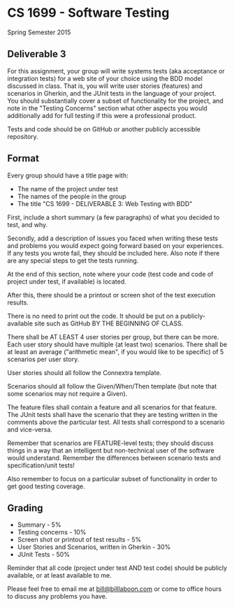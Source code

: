 # CS 1699 - Software Testing
Spring Semester 2015

## Deliverable 3

For this assignment, your group will write systems tests (aka acceptance or integration tests) for a web site of your choice using the BDD model discussed in class.  That is, you will write user stories (features) and scenarios in Gherkin, and the JUnit tests in the language of your project.  You should substantially cover a subset of functionality for the project, and note in the "Testing Concerns" section what other aspects you would additionally add for full testing if this were a professional product.

Tests and code should be on GitHub or another publicly accessible repository.

## Format
Every group should have a title page with:
* The name of the project under test
* The names of the people in the group
* The title "CS 1699 - DELIVERABLE 3: Web Testing with BDD"

First, include a short summary (a few paragraphs) of what you decided to test, and why.

Secondly, add a description of issues you faced when writing these tests and problems you would expect going forward based on your experiences.  If any tests you wrote fail, they should be included here.  Also note if there are any special steps to get the tests running.

At the end of this section, note where your code (test code and code of project under test, if available) is located.  

After this, there should be a printout or screen shot of the test execution results.

There is no need to print out the code.  It should be put on a publicly-available site such as GitHub BY THE BEGINNING OF CLASS.

There shall be AT LEAST 4 user stories per group, but there can be more.  Each user story should have multiple (at least two) scenarios.  There shall be at least an average ("arithmetic mean", if you would like to be specific) of 5 scenarios per user story.  

User stories should all follow the Connextra template.

Scenarios should all follow the Given/When/Then template (but note that some scenarios may not require a Given).

The feature files shall contain a feature and all scenarios for that feature.  The JUnit tests shall have the scenario that they are testing written in the comments above the particular test.  All tests shall correspond to a scenario and vice-versa.

Remember that scenarios are FEATURE-level tests; they should discuss things in a way that an intelligent but non-technical user of the software would understand.  Remember the differences between scenario tests and specification/unit tests!

Also remember to focus on a particular subset of functionality in order to get good testing coverage.

## Grading
* Summary - 5%
* Testing concerns - 10% 
* Screen shot or printout of test results - 5%
* User Stories and Scenarios, written in Gherkin - 30%
* JUnit Tests - 50%

Reminder that all code (project under test AND test code) should be publicly available, or at least available to me.

Please feel free to email me at bill@billlaboon.com or come to office hours to discuss any problems you have. 
 

